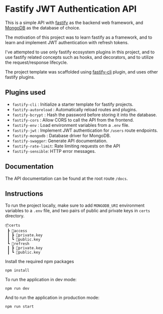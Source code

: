 # Fastify JWT Authentication API

This is a simple API with [fastify](https://www.fastify.io/) as the backend web framework, and [MongoDB](https://www.mongodb.com/) as the database of choice.

The motivation of this project was to learn fastify as a framework, and to learn and implement JWT authentication with refresh tokens.

I've attempted to use only fastify ecosystem plugins in this project, and to use fastify related concepts such as hooks, and decorators, and to utilize the request/response lifecycle.

The project template was scaffolded using [fastify-cli](https://github.com/fastify/fastify-cli) plugin, and uses other fastify plugins.

## Plugins used

- `fastify-cli` : Initialize a starter template for fastify projects.
- `fastify-autoreload` : Automatically reload routes and plugins.
- `fastify-bcrypt` : Hash the password before storing it into the database.
- `fastify-cors` : Allow CORS to call the API from the frontend.
- `fastify-env` : Load environment variables from a `.env` file.
- `fastify-jwt` : Implement JWT authentication for `/users` route endpoints.
- `fastify-mongodb` : Database driver for MongoDB.
- `fastify-swagger`: Generate API documentation.
- `fastify-rate-limit`: Rate limiting requests on the API
- `fastify-sensible`: HTTP error messages.

## Documentation

The API documentation can be found at the root route `/docs`.

## Instructions

To run the project locally, make sure to add `MONGODB_URI` environment variables to a `.env` file, and two pairs of public and private keys in `certs` directory.

```
📦certs
 ┣ 📂access
 ┃ ┣ 📜private.key
 ┃ ┗ 📜public.key
 ┗ 📂refresh
 ┃ ┣ 📜private.key
 ┃ ┗ 📜public.key
```

Install the required npm packages

```
npm install
```

To run the application in dev mode:

```
npm run dev
```

And to run the application in production mode:

```
npm run start
```
